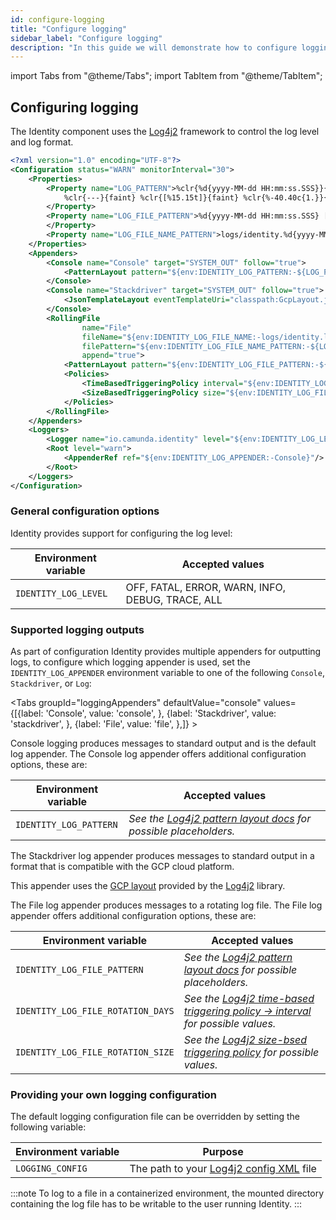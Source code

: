 ```yaml
---
id: configure-logging
title: "Configure logging"
sidebar_label: "Configure logging"
description: "In this guide we will demonstrate how to configure logging in the Identity component"
---
```


import Tabs from "@theme/Tabs";
import TabItem from "@theme/TabItem";

## Configuring logging

The Identity component uses the [Log4j2](https://logging.apache.org/log4j/2.x/) framework to control
the log level and log format.

```xml
<?xml version="1.0" encoding="UTF-8"?>
<Configuration status="WARN" monitorInterval="30">
    <Properties>
        <Property name="LOG_PATTERN">%clr{%d{yyyy-MM-dd HH:mm:ss.SSS}}{faint} %clr{%5p} %clr{${sys:PID}}{magenta}
            %clr{---}{faint} %clr{[%15.15t]}{faint} %clr{%-40.40c{1.}}{cyan} %clr{:}{faint} %m%n%xwEx
        </Property>
        <Property name="LOG_FILE_PATTERN">%d{yyyy-MM-dd HH:mm:ss.SSS} [%thread] %-5level %logger{1.} %enc{%msg}%n
        </Property>
        <Property name="LOG_FILE_NAME_PATTERN">logs/identity.%d{yyyy-MM-dd-mm-ss}.log</Property>
    </Properties>
    <Appenders>
        <Console name="Console" target="SYSTEM_OUT" follow="true">
            <PatternLayout pattern="${env:IDENTITY_LOG_PATTERN:-${LOG_PATTERN}}"/>
        </Console>
        <Console name="Stackdriver" target="SYSTEM_OUT" follow="true">
            <JsonTemplateLayout eventTemplateUri="classpath:GcpLayout.json" locationInfoEnabled="true"/>
        </Console>
        <RollingFile
                name="File"
                fileName="${env:IDENTITY_LOG_FILE_NAME:-logs/identity.log}"
                filePattern="${env:IDENTITY_LOG_FILE_NAME_PATTERN:-${LOG_FILE_NAME_PATTERN}}"
                append="true">
            <PatternLayout pattern="${env:IDENTITY_LOG_FILE_PATTERN:-${LOG_FILE_PATTERN}}"/>
            <Policies>
                <TimeBasedTriggeringPolicy interval="${env:IDENTITY_LOG_FILE_ROTATION_DAYS:-1}"/>
                <SizeBasedTriggeringPolicy size="${env:IDENTITY_LOG_FILE_ROTATION_SIZE:-50 MB}"/>
            </Policies>
        </RollingFile>
    </Appenders>
    <Loggers>
        <Logger name="io.camunda.identity" level="${env:IDENTITY_LOG_LEVEL:-info}"/>
        <Root level="warn">
            <AppenderRef ref="${env:IDENTITY_LOG_APPENDER:-Console}"/>
        </Root>
    </Loggers>
</Configuration>
```

### General configuration options

Identity provides support for configuring the log level:

| Environment variable | Accepted values                                  |
| -------------------- | ------------------------------------------------ |
| `IDENTITY_LOG_LEVEL` | OFF, FATAL, ERROR, WARN, INFO, DEBUG, TRACE, ALL |

### Supported logging outputs

As part of configuration Identity provides multiple appenders for outputting logs, to configure which logging appender
is
used, set the `IDENTITY_LOG_APPENDER` environment variable to one of the following `Console`, `Stackdriver`, or `Log`:

<Tabs groupId="loggingAppenders" defaultValue="console"
values={[{label: 'Console', value: 'console', }, {label: 'Stackdriver', value: 'stackdriver', }, {label: 'File', value: 'file', },]} >
<TabItem value="console">

Console logging produces messages to standard output and is the default log appender. The Console log appender offers
additional
configuration options, these are:

| Environment variable   | Accepted values                                                                                                                           |
| ---------------------- | ----------------------------------------------------------------------------------------------------------------------------------------- |
| `IDENTITY_LOG_PATTERN` | _See the [Log4j2 pattern layout docs](https://logging.apache.org/log4j/2.x/manual/layouts.html#PatternLayout) for possible placeholders._ |

</TabItem>
<TabItem value="stackdriver">

The Stackdriver log appender produces messages to standard output in a format that is compatible with the GCP cloud
platform.

This appender uses
the [GCP layout](https://github.com/apache/logging-log4j2/blob/2.x/log4j-layout-template-json/src/main/resources/GcpLayout.json)
provided by the [Log4j2](https://logging.apache.org/log4j/2.x/manual/) library.

</TabItem>
<TabItem value="file">

The File log appender produces messages to a rotating log file. The File log appender offers additional configuration
options, these are:

| Environment variable              | Accepted values                                                                                                                                                          |
| --------------------------------- | ------------------------------------------------------------------------------------------------------------------------------------------------------------------------ |
| `IDENTITY_LOG_FILE_PATTERN`       | _See the [Log4j2 pattern layout docs](https://logging.apache.org/log4j/2.x/manual/layouts.html#PatternLayout) for possible placeholders._                                |
| `IDENTITY_LOG_FILE_ROTATION_DAYS` | _See the [Log4j2 time-based triggering policy -> interval](https://logging.apache.org/log4j/2.x/manual/appenders.html#timebased-triggering-policy) for possible values._ |
| `IDENTITY_LOG_FILE_ROTATION_SIZE` | _See the [Log4j2 size-bsed triggering policy](https://logging.apache.org/log4j/2.x/manual/appenders.html#sizebased-triggering-policy) for possible values._              |

</TabItem>
</Tabs>

### Providing your own logging configuration

The default logging configuration file can be overridden by setting the following variable:

| Environment variable | Purpose                                                                                                       |
| -------------------- | ------------------------------------------------------------------------------------------------------------- |
| `LOGGING_CONFIG`     | The path to your [Log4j2 config XML](https://logging.apache.org/log4j/2.x/manual/configuration.html#XML) file |

:::note
To log to a file in a containerized environment, the mounted directory containing the log file has to be writable to the user running Identity.
:::
